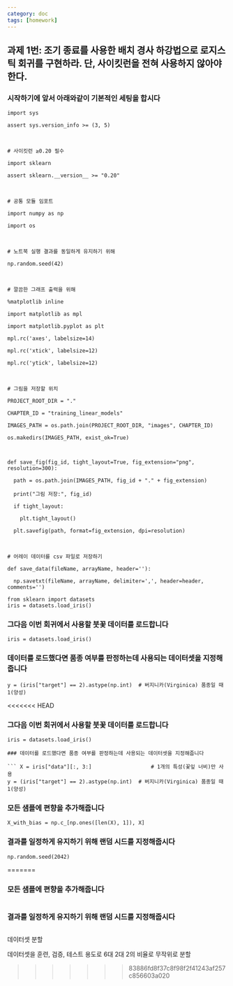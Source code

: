 ```yaml
---
category: doc
tags: [homework]
---
```


## 과제 1번: 조기 종료를 사용한 배치 경사 하강법으로 로지스틱 회귀를 구현하라. 단, 사이킷런을 전혀 사용하지 않아야 한다.

### 시작하기에 앞서 아래와같이 기본적인 세팅을 합시다
```\# 파이썬 ≥3.5 필수
import sys

assert sys.version_info >= (3, 5)



# 사이킷런 ≥0.20 필수

import sklearn

assert sklearn.__version__ >= "0.20"



# 공통 모듈 임포트

import numpy as np

import os



# 노트북 실행 결과를 동일하게 유지하기 위해

np.random.seed(42)



# 깔끔한 그래프 출력을 위해

%matplotlib inline

import matplotlib as mpl

import matplotlib.pyplot as plt

mpl.rc('axes', labelsize=14)

mpl.rc('xtick', labelsize=12)

mpl.rc('ytick', labelsize=12)



# 그림을 저장할 위치

PROJECT_ROOT_DIR = "."

CHAPTER_ID = "training_linear_models"

IMAGES_PATH = os.path.join(PROJECT_ROOT_DIR, "images", CHAPTER_ID)

os.makedirs(IMAGES_PATH, exist_ok=True)



def save_fig(fig_id, tight_layout=True, fig_extension="png", resolution=300):

  path = os.path.join(IMAGES_PATH, fig_id + "." + fig_extension)

  print("그림 저장:", fig_id)

  if tight_layout:

​    plt.tight_layout()

  plt.savefig(path, format=fig_extension, dpi=resolution)

  

# 어레이 데이터를 csv 파일로 저장하기

def save_data(fileName, arrayName, header=''):

  np.savetxt(fileName, arrayName, delimiter=',', header=header, comments='')
  
from sklearn import datasets
iris = datasets.load_iris()
```

### 그다음 이번 회귀에서 사용할 붓꽃 데이터를 로드합니다
``` from sklearn import datasets
iris = datasets.load_iris() 
```

### 데이터를 로드했다면 품종 여부를 판정하는데 사용되는 데이터셋을 지정해줍니다
```X = iris["data"][:, 3:]                   # 1개의 특성(꽃잎 너비)만 사용
y = (iris["target"] == 2).astype(np.int)  # 버지니카(Virginica) 품종일 때 1(양성)
```

<<<<<<< HEAD
### 그다음 이번 회귀에서 사용할 붓꽃 데이터를 로드합니다

```from sklearn import datasets
iris = datasets.load_iris() 

### 데이터를 로드했다면 품종 여부를 판정하는데 사용되는 데이터셋을 지정해줍니다

``` X = iris["data"][:, 3:]                   # 1개의 특성(꽃잎 너비)만 사용
y = (iris["target"] == 2).astype(np.int)  # 버지니카(Virginica) 품종일 때 1(양성)
```

### 모든 샘플에 편향을 추가해줍니다

```X_with_bias = np.c_[np.ones([len(X), 1]), X]```

### 결과를 일정하게 유지하기 위해 랜덤 시드를 지정해줍시다

```np.random.seed(2042)```

=======
### 모든 샘플에 편향을 추가해줍니다
```X_with_bias = np.c_[np.ones([len(X), 1]), X]
```

### 결과를 일정하게 유지하기 위해 랜덤 시드를 지정해줍시다
```np.random.seed(2042)
```

데이터셋 분할

데이터셋을 훈련, 검증, 테스트 용도로 6대 2대 2의 비율로 무작위로 분할
>>>>>>> 83886fd8f37c8f98f2f41243af257c856603a020
